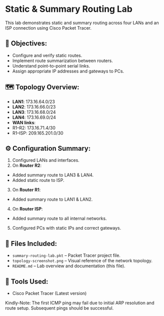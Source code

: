 # Static & Summary Routing Lab

This lab demonstrates static and summary routing across four LANs and an ISP connection using Cisco Packet Tracer.

## 🧠 Objectives:
- Configure and verify static routes.
- Implement route summarization between routers.
- Understand point-to-point serial links.
- Assign appropriate IP addresses and gateways to PCs.

## 🗺️ Topology Overview:
- **LAN1**: 173.16.64.0/23
- **LAN2**: 173.16.66.0/23
- **LAN3**: 173.16.68.0/24
- **LAN4**: 173.16.69.0/24
- **WAN links**:
- R1–R2: 173.16.71.4/30
- R1–ISP: 209.165.201.0/30

## ⚙️ Configuration Summary:
1. Configured LANs and interfaces.
2. On **Router R2**:
- Added summary route to LAN3 & LAN4.
- Added static route to ISP.
3. On **Router R1**:
- Added summary route to LAN1 & LAN2.
4. On **Router ISP**:
- Added summary route to all internal networks.
5. Configured PCs with static IPs and correct gateways.

## 📁 Files Included:
- `summary-routing-lab.pkt` – Packet Tracer project file.
- `topology-screenshot.png` – Visual reference of the network topology.
- `README.md` – Lab overview and documentation (this file).

## 🔧 Tools Used:
- Cisco Packet Tracer (Latest version)

Kindly-Note: The first ICMP ping may fail due to initial ARP resolution and route setup. Subsequent pings should be successful.
